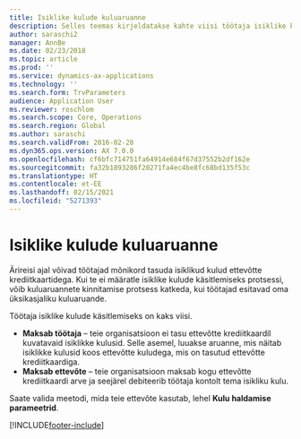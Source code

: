 ```yaml
---
title: Isiklike kulude kuluaruanne
description: Selles teemas kirjeldatakse kahte viisi töötaja isiklike kulutuste käsitlemiseks rakenduses Microsoft Dynamics 365 Finance.
author: saraschi2
manager: AnnBe
ms.date: 02/23/2018
ms.topic: article
ms.prod: ''
ms.service: dynamics-ax-applications
ms.technology: ''
ms.search.form: TrvParameters
audience: Application User
ms.reviewer: roschlom
ms.search.scope: Core, Operations
ms.search.region: Global
ms.author: saraschi
ms.search.validFrom: 2016-02-28
ms.dyn365.ops.version: AX 7.0.0
ms.openlocfilehash: cf6bfc714751fa64914e684f67d37552b2df162e
ms.sourcegitcommit: fa32b1893286f20271fa4ec4be8fc68bd135f53c
ms.translationtype: HT
ms.contentlocale: et-EE
ms.lasthandoff: 02/15/2021
ms.locfileid: "5271393"
---
```

# <a name="personal-expenses-on-an-expense-report"></a>Isiklike kulude kuluaruanne

Ärireisi ajal võivad töötajad mõnikord tasuda isiklikud kulud ettevõtte krediitkaartidega. Kui te ei määratle isiklike kulude käsitlemiseks protsessi, võib kuluaruannete kinnitamise protsess katkeda, kui töötajad esitavad oma üksikasjaliku kuluaruande. 

Töötaja isiklike kulude käsitlemiseks on kaks viisi.

- **Maksab töötaja** – teie organisatsioon ei tasu ettevõtte krediitkaardil kuvatavaid isiklikke kulusid. Selle asemel, luuakse aruanne, mis näitab isiklikke kulusid koos ettevõtte kuludega, mis on tasutud ettevõtte krediitkaardiga.
- **Maksab ettevõte** – teie organisatsioon maksab kogu ettevõtte krediitkaardi arve ja seejärel debiteerib töötaja kontolt tema isikliku kulu.

Saate valida meetodi, mida teie ettevõte kasutab, lehel **Kulu haldamise parameetrid**.


[!INCLUDE[footer-include](../includes/footer-banner.md)]